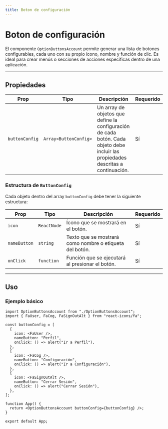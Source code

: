 ```yaml
---
title: Boton de configuración
---
```


# Boton de configuración

El componente `OptionButtonsAccount` permite generar una lista de botones configurables, cada uno con su propio ícono, nombre y función de clic. Es ideal para crear menús o secciones de acciones específicas dentro de una aplicación.

---

## Propiedades

| Prop           | Tipo                  | Descripción                                                                                                                       | Requerido |
| -------------- | --------------------- | --------------------------------------------------------------------------------------------------------------------------------- | --------- |
| `buttonConfig` | `Array<ButtonConfig>` | Un array de objetos que define la configuración de cada botón. Cada objeto debe incluir las propiedades descritas a continuación. | Sí        |

### **Estructura de `ButtonConfig`**

Cada objeto dentro del array `buttonConfig` debe tener la siguiente estructura:

| Prop         | Tipo        | Descripción                                             | Requerido |
| ------------ | ----------- | ------------------------------------------------------- | --------- |
| `icon`       | `ReactNode` | Ícono que se mostrará en el botón.                      | Sí        |
| `nameButton` | `string`    | Texto que se mostrará como nombre o etiqueta del botón. | Sí        |
| `onClick`    | `function`  | Función que se ejecutará al presionar el botón.         | Sí        |

---

## **Uso**

### **Ejemplo básico**

```tsx
import OptionButtonsAccount from "./OptionButtonsAccount";
import { FaUser, FaCog, FaSignOutAlt } from "react-icons/fa";

const buttonConfig = [
  {
    icon: <FaUser />,
    nameButton: "Perfil",
    onClick: () => alert("Ir a Perfil"),
  },
  {
    icon: <FaCog />,
    nameButton: "Configuración",
    onClick: () => alert("Ir a Configuración"),
  },
  {
    icon: <FaSignOutAlt />,
    nameButton: "Cerrar Sesión",
    onClick: () => alert("Cerrar Sesión"),
  },
];

function App() {
  return <OptionButtonsAccount buttonConfig={buttonConfig} />;
}

export default App;
```
